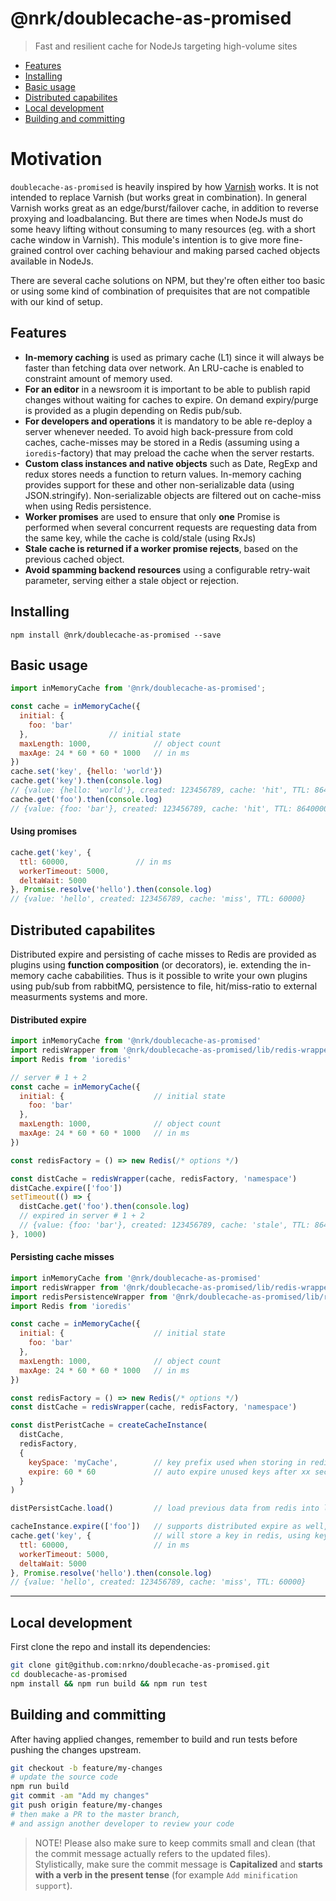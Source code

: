 # @nrk/doublecache-as-promised

> Fast and resilient cache for NodeJs targeting high-volume sites

- [Features](#features)
- [Installing](#installing)
- [Basic usage](#basic-usage)
- [Distributed capabilites](#distributed-capabilites)
- [Local development](#local-development)
- [Building and committing](#building-and-committing)

# Motivation
`doublecache-as-promised` is heavily inspired by how [Varnish](https://varnish-cache.org/) works. It is not intended to replace Varnish (but works great in combination). In general Varnish works great as an edge/burst/failover cache, in addition to reverse proxying and loadbalancing. But there are times when NodeJs must do some heavy lifting without consuming to many resources (eg. with a short cache window in Varnish). This module's intention is to give more fine-grained control over caching behaviour and making parsed cached objects available in NodeJs.

There are several cache solutions on NPM, but they're often either too basic or
using some kind of combination of prequisites that are not compatible with our kind of setup.

## Features
- __In-memory caching__ is used as primary cache (L1) since it will always be faster than fetching data over network. An LRU-cache is enabled to constraint amount of memory used.
- __For an editor__ in a newsroom it is important to be able to publish rapid changes without waiting for caches to expire. On demand expiry/purge is provided as a plugin depending on Redis pub/sub.
- __For developers and operations__ it is mandatory to be able re-deploy a server whenever needed. To avoid high back-pressure from cold caches, cache-misses may be stored in a Redis (assuming using a `ioredis`-factory) that may preload the cache when the server restarts.
- __Custom class instances and native objects__ such as Date, RegExp and redux stores needs a function to return values. In-memory caching provides support for these and other non-serializable data (using JSON.stringify). Non-serializable objects are filtered out on cache-miss when using Redis persistence.
- __Worker promises__ are used to ensure that only __one__ Promise is performed when several concurrent requests are requesting data from the same key, while the cache is cold/stale (using RxJs)
- __Stale cache is returned if a worker promise rejects__, based on the previous cached object.
- __Avoid spamming backend resources__ using a configurable retry-wait parameter, serving either a stale object or rejection.

## Installing

```
npm install @nrk/doublecache-as-promised --save
```

## Basic usage
```js
import inMemoryCache from '@nrk/doublecache-as-promised';

const cache = inMemoryCache({
  initial: {
    foo: 'bar'
  },                  // initial state
  maxLength: 1000,              // object count
  maxAge: 24 * 60 * 60 * 1000   // in ms
})
cache.set('key', {hello: 'world'})
cache.get('key').then(console.log)
// {value: {hello: 'world'}, created: 123456789, cache: 'hit', TTL: 86400000}
cache.get('foo').then(console.log)
// {value: {foo: 'bar'}, created: 123456789, cache: 'hit', TTL: 86400000}
```

#### Using promises
```js
cache.get('key', {
  ttl: 60000,               // in ms
  workerTimeout: 5000,
  deltaWait: 5000
}, Promise.resolve('hello').then(console.log)
// {value: 'hello', created: 123456789, cache: 'miss', TTL: 60000}
```

## Distributed capabilites
Distributed expire and persisting of cache misses to Redis are provided as
plugins using __function composition__ (or decorators), ie. extending the
in-memory cache cababilities. Thus is it possible to write your own plugins using pub/sub from rabbitMQ, persistence to file, hit/miss-ratio to external measurments systems and more.

#### Distributed expire
```js
import inMemoryCache from '@nrk/doublecache-as-promised'
import redisWrapper from '@nrk/doublecache-as-promised/lib/redis-wrapper'
import Redis from 'ioredis'

// server # 1 + 2
const cache = inMemoryCache({
  initial: {                    // initial state
    foo: 'bar'
  },                  
  maxLength: 1000,              // object count
  maxAge: 24 * 60 * 60 * 1000   // in ms
})

const redisFactory = () => new Redis(/* options */)

const distCache = redisWrapper(cache, redisFactory, 'namespace')
distCache.expire(['foo'])
setTimeout(() => {
  distCache.get('foo').then(console.log)
  // expired in server # 1 + 2
  // {value: {foo: 'bar'}, created: 123456789, cache: 'stale', TTL: 86400000}
}, 1000)
```

#### Persisting cache misses
```js
import inMemoryCache from '@nrk/doublecache-as-promised'
import redisWrapper from '@nrk/doublecache-as-promised/lib/redis-wrapper'
import redisPersistenceWrapper from '@nrk/doublecache-as-promised/lib/redis-persistence-wrapper'
import Redis from 'ioredis'

const cache = inMemoryCache({
  initial: {                    // initial state
    foo: 'bar'
  },                  
  maxLength: 1000,              // object count
  maxAge: 24 * 60 * 60 * 1000   // in ms
})

const redisFactory = () => new Redis(/* options */)
const distCache = redisWrapper(cache, redisFactory, 'namespace')

const distPeristCache = createCacheInstance(
  distCache,
  redisFactory,
  {
    keySpace: 'myCache',        // key prefix used when storing in redis
    expire: 60 * 60             // auto expire unused keys after xx seconds
  }
)

distPersistCache.load()         // load previous data from redis into local cache

cacheInstance.expire(['foo'])   // supports distributed expire as well, using redisWrapper
cache.get('key', {              // will store a key in redis, using key: myCache-<timestamp><key>
  ttl: 60000,                   // in ms
  workerTimeout: 5000,
  deltaWait: 5000
}, Promise.resolve('hello').then(console.log)
// {value: 'hello', created: 123456789, cache: 'miss', TTL: 60000}
```

---

## Local development
First clone the repo and install its dependencies:

```bash
git clone git@github.com:nrkno/doublecache-as-promised.git
cd doublecache-as-promised
npm install && npm run build && npm run test
```

## Building and committing
After having applied changes, remember to build and run tests before pushing the changes upstream.

```bash
git checkout -b feature/my-changes
# update the source code
npm run build
git commit -am "Add my changes"
git push origin feature/my-changes
# then make a PR to the master branch,
# and assign another developer to review your code
```

> NOTE! Please also make sure to keep commits small and clean (that the commit message actually refers to the updated files).  
> Stylistically, make sure the commit message is **Capitalized** and **starts with a verb in the present tense** (for example `Add minification support`).
